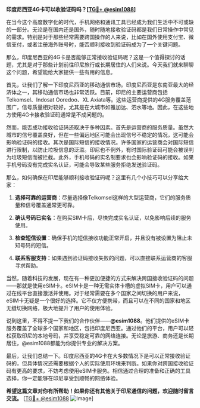 **印度尼西亚4G卡可以收验证码吗？[[TG💪+ @esim1088](https://t.me/s/esim1088)]**

在当今这个高度数字化的时代，手机网络和通讯工具已经成为我们生活中不可或缺的一部分。无论是在国内还是国外，随时随地接收验证码都是我们日常操作中常见的需求。特别是对于那些经常需要跨国操作的人来说，比如在国外使用支付宝、微信支付，或者注册海外账号时，能否顺利接收到验证码成为了一个关键问题。

那么，印度尼西亚的4G卡是否能够正常接收验证码呢？这是一个值得探讨的话题，尤其是对于那些计划前往印尼旅行或长期居住的人们来说。今天我们就来聊聊这个问题，希望能给大家提供一些有用的信息。

首先，让我们了解一下印度尼西亚的移动通信市场。印度尼西亚是东南亚最大的经济体之一，其移动通信市场也非常活跃。目前，印尼的主要运营商包括Telkomsel、Indosat Ooredoo、XL Axiata等。这些运营商提供的4G服务覆盖范围广，信号质量相对较好，尤其是在大城市如雅加达、泗水等地。因此，在这些地方使用4G卡接收验证码通常是不成问题的。

然而，能否成功接收验证码还取决于多种因素。首先是运营商的服务质量。虽然大城市的信号覆盖良好，但在一些偏远地区可能会出现信号不稳定的情况，这可能会影响验证码的接收。其次是国际短信的接收情况。许多国家的运营商会对国际短信进行限制，以防止垃圾信息的泛滥。印尼也不例外，有时国际验证码可能会被误判为垃圾短信而被拦截。此外，手机号码的实名制要求也会影响验证码的接收。如果手机号码没有完成实名认证，可能会导致某些服务拒绝发送验证码。

那么，如何确保在印尼能够顺利接收验证码呢？这里有几个小技巧可以分享给大家：

1. **选择可靠的运营商**：尽量选择像Telkomsel这样的大型运营商，它们的服务质量和信号覆盖通常更可靠。

2. **确认号码已实名**：在购买SIM卡后，尽快完成实名认证，以免影响后续的服务使用。

3. **检查短信设置**：确保手机的短信接收功能正常开启，并且没有被设置为阻止未知号码的短信。

4. **联系客服支持**：如果遇到验证码接收失败的问题，可以直接联系运营商的客服寻求帮助。

当然，随着科技的发展，现在有一种更加便捷的方式来解决跨国接收验证码的问题——那就是使用eSIM卡。eSIM卡是一种无需实体卡槽的虚拟SIM卡，用户可以通过在线平台直接激活并使用。对于经常需要在多个国家之间切换的用户来说，eSIM卡无疑是一个很好的选择。它不仅方便携带，而且可以在不同的国家和地区无缝切换网络，极大地提升了用户的使用体验。

说到这里，不得不提一下我们的合作伙伴——**@esim1088**。他们提供的eSIM卡服务覆盖了全球多个国家和地区，包括印度尼西亚。通过他们的平台，用户可以轻松获取印尼的本地号码，并享受稳定可靠的网络连接。无论是旅游、商务还是长期居住，@esim1088都能为你提供专业的解决方案。

最后，让我们总结一下。印度尼西亚的4G卡在大多数情况下是可以正常接收验证码的，但具体情况还需要根据个人的实际使用环境来判断。如果你对跨国接收验证码有更高的要求，不妨考虑使用eSIM卡服务。相信通过合理的准备和正确的工具选择，你一定能够在印尼享受到顺畅的网络体验。

**希望这篇文章对你有所帮助！如果你还有其他关于印尼通信的问题，欢迎随时留言交流。** [[TG💪+ @esim1088](https://t.me/s/esim1088) ![Image](https://i.postimg.cc/4NQfJmqS/Snipaste-2025-05-13-00-14-12.png)]